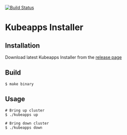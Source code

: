 [![Build Status](https://travis-ci.org/kubeapps/installer.svg?branch=master)](https://travis-ci.org/kubeapps/installer)

# Kubeapps Installer

## Installation

Download latest Kubeapps Installer from the [release page](https://github.com/kubeapps/installer/releases)

## Build

```
$ make binary
```

## Usage

```
# Bring up cluster
$ ./kubeapps up

# Bring down cluster
$ ./kubeapps down
```


